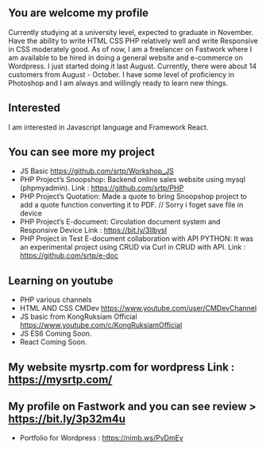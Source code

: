 
## You are welcome my profile

Currently studying at a university level, expected to graduate in November. Have the ability to write HTML CSS PHP relatively well and write Responsive in CSS moderately good.
As of now, I am a freelancer on Fastwork where I am available to be hired in doing a general website and e-commerce on Wordpress. I just started doing it last August. Currently, there were about 14 customers from August - October. I have some level of proficiency in Photoshop and I am always and willingly ready to learn new things.

## Interested
I am interested in Javascript language and Framework React.

## You can see more my project
- JS Basic https://github.com/srtp/Workshop_JS
- PHP Project’s Snoopshop: Backend online sales website using mysql (phpmyadmin). Link : https://github.com/srtp/PHP
- PHP Project’s Quotation: Made a quote to bring Snoopshop project to add a quote function converting it to PDF. // Sorry i foget save file in device
- PHP Project’s E-document: Circulation document system and Responsive Device Link :  https://bit.ly/3lIbysI
- PHP Project in Test E-document collaboration with API PYTHON: It was an experimental project using CRUD via Curl in CRUD with API.  Link : https://github.com/srtp/e-doc

## Learning on youtube
 - PHP various channels
 - HTML AND CSS CMDev https://www.youtube.com/user/CMDevChannel
 - JS basic from KongRuksiam Official  https://www.youtube.com/c/KongRuksiamOfficial
 - JS ES6 Coming Soon.
 - React Coming Soon.


## My website mysrtp.com for wordpress Link : https://mysrtp.com/

## My profile on Fastwork and you can see review > https://bit.ly/3p32m4u
 - Portfolio for Wordpress : https://nimb.ws/PvDmEy

